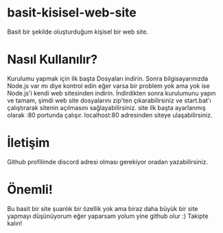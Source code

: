 # basit-kisisel-web-site
Basit bir şekilde oluşturduğum kişisel bir web site.

# Nasıl Kullanılır?
Kurulumu yapmak için ilk başta Dosyaları indirin. Sonra bilgisayarınızda Node.js var mı diye kontrol edin eğer varsa bir problem yok ama yok ise 
Node.js'i kendi web sitesinden indirin. İndirdikten sonra kurulumunu yapın ve tamam, şimdi web site dosyalarını zip'ten çıkarabilirsiniz ve start.bat'ı çalıştırarak 
sitenin açılmasını sağlayabilirsiniz. site ilk başta ayarlanmış olarak :80 portunda çalışır. localhost:80 adresinden siteye ulaşabilirsiniz.

# İletişim
Github profilimde discord adresi olması gerekiyor oradan yazabilirsiniz.

# Önemli!

Bu basit bir site şuanlık bir özellik yok ama biraz daha büyük bir site yapmayı düşünüyorum eğer yaparsam yolum yine github olur :)
Takipte kalın!
